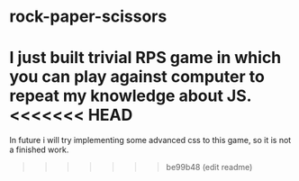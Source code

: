 # rock-paper-scissors

I just built trivial RPS game in which you can play against computer to repeat my knowledge about JS.
<<<<<<< HEAD
=======

In future i will try implementing some advanced css to this game, so it is not a finished work.
>>>>>>> be99b48 (edit readme)
